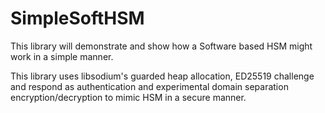 # SimpleSoftHSM
This library will demonstrate and show how a Software based HSM might work in a simple manner.

This library uses libsodium's guarded heap allocation, ED25519 challenge and respond as authentication and experimental domain separation encryption/decryption to mimic HSM in a secure manner.
